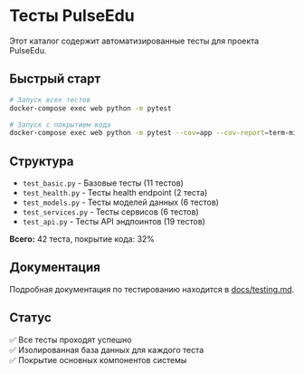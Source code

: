 # Тесты PulseEdu

Этот каталог содержит автоматизированные тесты для проекта PulseEdu.

## Быстрый старт

```bash
# Запуск всех тестов
docker-compose exec web python -m pytest

# Запуск с покрытием кода
docker-compose exec web python -m pytest --cov=app --cov-report=term-missing
```

## Структура

- `test_basic.py` - Базовые тесты (11 тестов)
- `test_health.py` - Тесты health endpoint (2 теста)
- `test_models.py` - Тесты моделей данных (6 тестов)
- `test_services.py` - Тесты сервисов (6 тестов)
- `test_api.py` - Тесты API эндпоинтов (19 тестов)

**Всего:** 42 теста, покрытие кода: 32%

## Документация

Подробная документация по тестированию находится в [docs/testing.md](../docs/testing.md).

## Статус

✅ Все тесты проходят успешно  
✅ Изолированная база данных для каждого теста  
✅ Покрытие основных компонентов системы  

